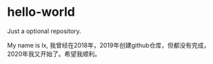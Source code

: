 # hello-world
Just a optional repository.


My name is lx, 我曾经在2018年，2019年创建github仓库，但都没有完成，2020年我又开始了。希望我顺利。
